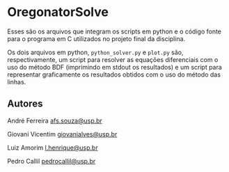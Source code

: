 OregonatorSolve
===============

Esses são os arquivos que integram os scripts em python e o código fonte
para o programa em C utilizados no projeto final da disciplina.

Os dois arquivos em python, `python_solver.py` e `plot.py` são,
respectivamente, um script para resolver as equações diferenciais com o uso do
método BDF (imprimindo em stdout os resultados) e um script para representar
graficamente os resultados obtidos com o uso do método das linhas.

Autores
-------

André Ferreira <afs.souza@usp.br>

Giovani Vicentim <giovanialves@usp.br>

Luiz Amorim <l.henrique@usp.br>

Pedro Callil <pedrocallil@usp.br>

